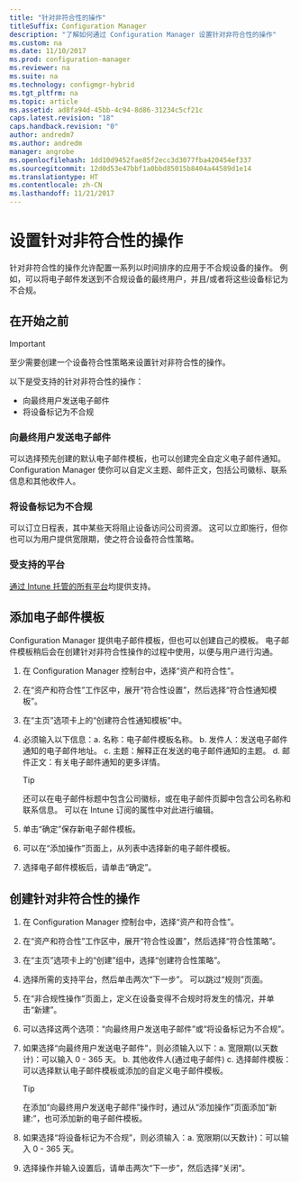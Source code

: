 ```yaml
---
title: "针对非符合性的操作"
titleSuffix: Configuration Manager
description: "了解如何通过 Configuration Manager 设置针对非符合性的操作"
ms.custom: na
ms.date: 11/10/2017
ms.prod: configuration-manager
ms.reviewer: na
ms.suite: na
ms.technology: configmgr-hybrid
ms.tgt_pltfrm: na
ms.topic: article
ms.assetid: ad8fa94d-45bb-4c94-8d86-31234c5cf21c
caps.latest.revision: "18"
caps.handback.revision: "0"
author: andredm7
ms.author: andredm
manager: angrobe
ms.openlocfilehash: 1dd10d9452fae85f2ecc3d3077fba420454ef337
ms.sourcegitcommit: 12d0d53e47bbf1a0bbd85015b8404a44589d1e14
ms.translationtype: HT
ms.contentlocale: zh-CN
ms.lasthandoff: 11/21/2017
---
```

# <a name="set-up-actions-for-non-compliance"></a>设置针对非符合性的操作

针对非符合性的操作允许配置一系列以时间排序的应用于不合规设备的操作。 例如，可以将电子邮件发送到不合规设备的最终用户，并且/或者将这些设备标记为不合规。

## <a name="before-you-begin"></a>在开始之前

> [!IMPORTANT]
> 至少需要创建一个设备符合性策略来设置针对非符合性的操作。

以下是受支持的针对非符合性的操作：

- 向最终用户发送电子邮件
- 将设备标记为不合规

### <a name="send-e-mail-to-end-user"></a>向最终用户发送电子邮件

可以选择预先创建的默认电子邮件模板，也可以创建完全自定义电子邮件通知。 Configuration Manager 使你可以自定义主题、邮件正文，包括公司徽标、联系信息和其他收件人。

### <a name="mark-devices-non-compliant"></a>将设备标记为不合规

可以订立日程表，其中某些天将阻止设备访问公司资源。 这可以立即施行，但你也可以为用户提供宽限期，使之符合设备符合性策略。

### <a name="supported-platforms"></a>受支持的平台

[通过 Intune 托管的所有平台](https://docs.microsoft.com/intune/supported-devices-browsers)均提供支持。

## <a name="to-add-an-email-template"></a>添加电子邮件模板

Configuration Manager 提供电子邮件模板，但也可以创建自己的模板。 电子邮件模板稍后会在创建针对非符合性操作的过程中使用，以便与用户进行沟通。

1. 在 Configuration Manager 控制台中，选择“资产和符合性”。

2. 在“资产和符合性”工作区中，展开“符合性设置”，然后选择“符合性通知模板”。

3. 在“主页”选项卡上的“创建符合性通知模板”中。

4. 必须输入以下信息：a. 名称：电子邮件模板名称。
    b. 发件人：发送电子邮件通知的电子邮件地址。
    c. 主题：解释正在发送的电子邮件通知的主题。
    d. 邮件正文：有关电子邮件通知的更多详情。

    > [!TIP] 
    > 还可以在电子邮件标题中包含公司徽标，或在电子邮件页脚中包含公司名称和联系信息。 可以在 Intune 订阅的属性中对此进行编辑。

5. 单击“确定”保存新电子邮件模板。

6. 可以在“添加操作”页面上，从列表中选择新的电子邮件模板。

7. 选择电子邮件模板后，请单击“确定”。

## <a name="to-create-actions-for-non-compliance"></a>创建针对非符合性的操作

1. 在 Configuration Manager 控制台中，选择“资产和符合性”。

2. 在“资产和符合性”工作区中，展开“符合性设置”，然后选择“符合性策略”。

3. 在“主页”选项卡上的“创建”组中，选择“创建符合性策略”。

4. 选择所需的支持平台，然后单击两次“下一步”。 可以跳过“规则”页面。

5. 在“非合规性操作”页面上，定义在设备变得不合规时将发生的情况，并单击“新建”。
6. 可以选择这两个选项：“向最终用户发送电子邮件”或“将设备标记为不合规”。

7. 如果选择“向最终用户发送电子邮件”，则必须输入以下：a. 宽限期(以天数计)：可以输入 0 - 365 天。
    b. 其他收件人(通过电子邮件) c. 选择邮件模板：可以选择默认电子邮件模板或添加的自定义电子邮件模板。
    
    > [!TIP] 
    > 在添加“向最终用户发送电子邮件”操作时，通过从“添加操作”页面添加“新建:”，也可添加新的电子邮件模板。

8. 如果选择“将设备标记为不合规”，则必须输入：a. 宽限期(以天数计)：可以输入 0 - 365 天。

9. 选择操作并输入设置后，请单击两次“下一步”，然后选择“关闭”。


